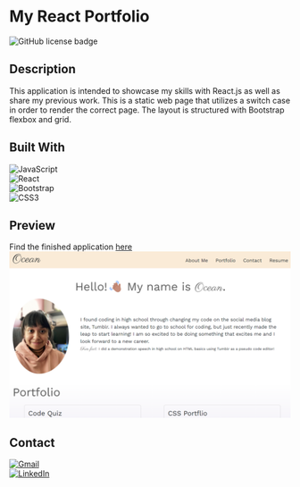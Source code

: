 # My React Portfolio

![GitHub license badge](https://img.shields.io/badge/License-MIT-yellow.svg)

## Description
This application is intended to showcase my skills with React.js as well as share my previous work. This is a static web page that utilizes a switch case in order to render the correct page. The layout is structured with Bootstrap flexbox and grid. 

## Built With
![JavaScript](https://img.shields.io/badge/javascript-%23323330.svg?style=for-the-badge&logo=javascript&logoColor=%23F7DF1E)  
![React](https://img.shields.io/badge/react-%2320232a.svg?style=for-the-badge&logo=react&logoColor=%2361DAFB)  
![Bootstrap](https://img.shields.io/badge/bootstrap-%238511FA.svg?style=for-the-badge&logo=bootstrap&logoColor=white)  
![CSS3](https://img.shields.io/badge/css3-%231572B6.svg?style=for-the-badge&logo=css3&logoColor=white)  

## Preview
Find the finished application [here](https://oceanlatte.github.io/my-react-portfolio/)
![react-portfolio-preview](./src/assets/images/project-shots/oceans-portfolio.png)

## Contact
<a href='mailto:osciris.veliz@gmail.com' className='href-contact'>![Gmail](https://img.shields.io/badge/Gmail-D14836?style=for-the-badge&logo=gmail&logoColor=white)  </a>   
<a href="https://www.linkedin.com/in/ocean-veliz-921693239/">![LinkedIn](https://img.shields.io/badge/linkedin-%230077B5.svg?style=for-the-badge&logo=linkedin&logoColor=white)</a>
